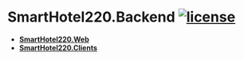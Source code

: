 [license-image]: https://img.shields.io/npm/l/normalize.css.svg?style=flat
[license-url]: LICENSE
# SmartHotel220.Backend [![license][license-image]][license-url]

- **[SmartHotel220.Web](https://github.com/AlexeyBuryanov/SmartHotel220.Web)**
- **[SmartHotel220.Clients](https://github.com/AlexeyBuryanov/SmartHotel220.Clients)**
